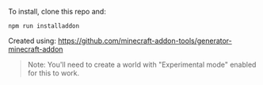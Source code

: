 
To install, clone this repo and:
```
npm run installaddon
```

Created using:
https://github.com/minecraft-addon-tools/generator-minecraft-addon

> Note: You'll need to create a world with "Experimental mode" enabled for this to work.